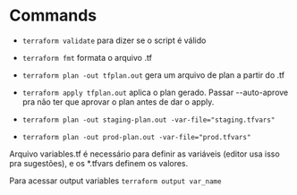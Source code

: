# Commands
- `terraform validate` para dizer se o script é válido
- `terraform fmt` formata o arquivo .tf
- `terraform plan -out tfplan.out` gera um arquivo de plan a partir do .tf
- `terraform apply tfplan.out` aplica o plan gerado. Passar --auto-aprove pra não ter que aprovar o plan antes de dar o apply.

- `terraform plan -out staging-plan.out -var-file="staging.tfvars"`
- `terraform plan -out prod-plan.out -var-file="prod.tfvars"`

Arquivo variables.tf é necessário para definir as variáveis (editor usa isso pra sugestões), e os *.tfvars definem os valores.

Para acessar output variables
`terraform output var_name`